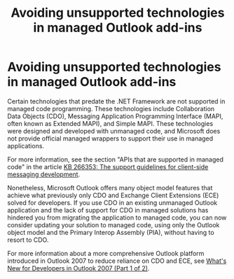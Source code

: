 ﻿---
title: Avoiding unsupported technologies in managed Outlook add-ins
TOCTitle: Avoiding unsupported technologies in managed Outlook add-ins
ms:assetid: 365fd319-725f-4c4b-b6e7-575f78ed8bda
ms:mtpsurl: https://msdn.microsoft.com/library/office/bb610014(v=office.15)
ms:contentKeyID: 55119789
ms.date: 07/24/2014
mtps_version: v=office.15
---

# Avoiding unsupported technologies in managed Outlook add-ins

Certain technologies that predate the .NET Framework are not supported in managed code programming. These technologies include Collaboration Data Objects (CDO), Messaging Application Programming Interface (MAPI, often known as Extended MAPI), and Simple MAPI. These technologies were designed and developed with unmanaged code, and Microsoft does not provide official managed wrappers to support their use in managed applications. 

For more information, see the section "APIs that are supported in managed code" in the article [KB 266353: The support guidelines for client-side messaging development](https://go.microsoft.com/fwlink/?linkid=89209).

Nonetheless, Microsoft Outlook offers many object model features that achieve what previously only CDO and Exchange Client Extensions (ECE) solved for developers. If you use CDO in an existing unmanaged Outlook application and the lack of support for CDO in managed solutions has hindered you from migrating the application to managed code, you can now consider updating your solution to managed code, using only the Outlook object model and the Primary Interop Assembly (PIA), without having to resort to CDO. 

For more information about a more comprehensive Outlook platform introduced in Outlook 2007 to reduce reliance on CDO and ECE, see [What's New for Developers in Outlook 2007 (Part 1 of 2)](https://msdn.microsoft.com/library/bb226711\(v=office.15\)).

